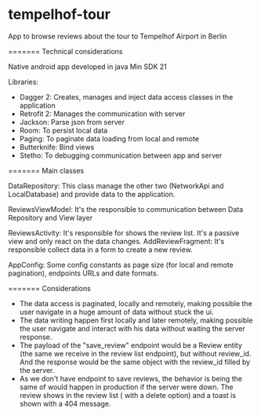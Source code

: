 # tempelhof-tour

App to browse reviews about the tour to Tempelhof Airport in Berlin


======= Technical considerations

Native android app developed in java
Min SDK 21

Libraries:

- Dagger 2: Creates, manages and inject data access classes in the application
- Retrofit 2: Manages the communication with server
- Jackson: Parse json from server
- Room: To persist local data
- Paging: To paginate data loading from local and remote
- Butterknife: Bind views
- Stetho: To debugging communication between app and server

======= Main classes

DataRepository: This class manage the other two (NetworkApi and LocalDatabase) and provide data to the application.

ReviewsViewModel: It's the responsible to communication between Data Repository and View layer

ReviewsActivity: It's responsible for shows the review list. It's a passive view and only react on the data changes.
AddReviewFragment: It's responsible collect data in a form to create a new review.

AppConfig: Some config constants as page size (for local and remote pagination), endpoints URLs and date formats.


======= Considerations

- The data access is paginated, locally and remotely, making possible the user navigate in a huge amount of data without stuck the ui.
- The data writing happen first locally and later remotely, making possible the user navigate and interact with his data without waiting the server response.
- The payload of the "save_review" endpoint would be a Review entity (the same we receive in the review list endpoint), but without review_id. And the response would be the same object with the review_id filled by the server.
- As we don't have endpoint to save reviews, the behavior is being the same of would happen in production if the server were down. The review shows in the review list ( with a delete option) and a toast is shown with a 404 message.

